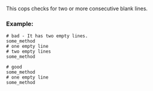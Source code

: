 This cops checks for two or more consecutive blank lines.

### Example:

    # bad - It has two empty lines.
    some_method
    # one empty line
    # two empty lines
    some_method

    # good
    some_method
    # one empty line
    some_method
